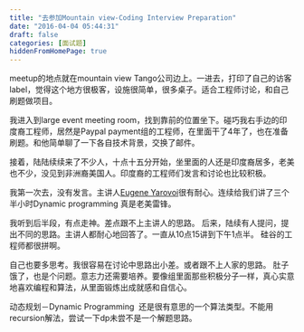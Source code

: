 ```yaml
---
title: "去参加Mountain view-Coding Interview Preparation"
date: "2016-04-04 05:44:31"
draft: false
categories: [面试题]
hiddenFromHomePage: true
---
```

meetup的地点就在mountain view  Tango公司边上。一进去，打印了自己的访客label，觉得这个地方很极客，设施很简单，很多桌子。适合工程师讨论，和自己刷题做项目。

我进入到large event meeting room，找到靠前的位置坐下。碰巧我右手边的印度裔工程师，居然是Paypal payment组的工程师，在里面干了4年了，也在准备刷题。和他简单聊了一下各自技术背景，交换了邮件。

接着，陆陆续续来了不少人，十点十五分开始，坐里面的人还是印度裔居多，老美也不少，没见到非洲裔美国人。印度裔的工程师们发言和讨论也比较积极。

我第一次去，没有发言。主讲人[Eugene Yarovoi](http://www.meetup.com/Weekly-Tech-Interview-Study-Group/members/100243892/)很有耐心。连续给我们讲了三个半小时Dynamic programming 真是老美雷锋。 

我听到后半段，有点走神。差点跟不上主讲人的思路。 后来，陆续有人提问，提出不同的思路。主讲人都耐心地回答了。一直从10点15讲到下午1点半。 硅谷的工程师都很拼啊。

自己也要多思考。我很容易在讨论中思路出小差。或者跟不上人家的思路。 肚子饿了，也是个问题。意志力还需要培养。要像组里面那些积极分子一样，真心实意地喜欢编程和算法，从里面锻炼出成就感和自信心。

动态规划－Dynamic Programming  还是很有意思的一个算法类型。不能用recursion解法，尝试一下dp未尝不是一个解题思路。
